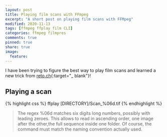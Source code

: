 ```yaml
---
layout: post
title: Playing film scans with FFmpeg
excerpt: "A short post on playing film scans with FFMpeg"
modified: 2020-11-13
tags: [ffmpeg ffplay film CLI]
categories: ffmpeg filmpres
comments: true
pinned: true
share: true
image:
  feature:
---
```


I have been trying to figure the best way to play film scans and learned a new trick from [reto.ch](https://reto.ch/){:target="_ blank"}!

## Playing a scan

{% highlight css %}
ffplay [DIRECTORY]/Scan_%06d.tif
{% endhighlight %}

>The regex %06d matches six digits long numbers, possibly with leading zeroes. This allows to read in ascending order, one image after the other,the full sequence inside one folder. Of course, the command must match the naming convention actually used.
